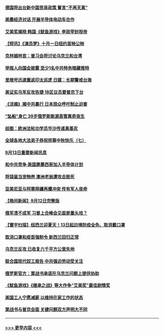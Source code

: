 #### [德国将出台新中国贸易政策 誓言“不再天真”](../pages/prog202/a103527182.md?t=09140550) 
#### [美墨经济对话 开展半导体电动车合作](../pages/prog202/a103527216.md?t=09140550) 
#### [艾美奖揭晓 韩国《鱿鱼游戏》李政宰封视帝](../pages/prog202/a103527233.md?t=09140550) 
#### [【短讯】《演员梦》十月一日纽约首映公映](../pages/prog202/a103527213.md?t=09140550) 
#### [克林姆林宫：普习会将讨论乌克兰和台湾](../pages/prog202/a103527090.md?t=09140550) 
#### [举报人向国会披露 至少1名中共特务暗藏推特](../pages/prog202/a103526867.md?t=09140550) 
#### [里根号迅速重返印太巡逻 日媒：长期警戒台海](../pages/prog202/a103526856.md?t=09140550) 
#### [美证实乌军反攻告捷 18区议员要普京下台](../pages/prog202/a103526848.md?t=09140550) 
#### [《活摘》揭中共暴行 日本观众呼吁制止迫害](../pages/prog202/a103526681.md?t=09140550) 
#### [“坠船”身亡 39岁俄罗斯能源高管离奇丧生](../pages/prog202/a103526749.md?t=09140550) 
#### [组图：欧洲法轮功学员华沙传递真善忍](../pages/prog202/a103526698.md?t=09140550) 
#### [全球各地大法弟子恭祝师尊中秋快乐（七）](../pages/prog202/a103526673.md?t=09140550) 
#### [9月13日重要新闻讯息](../pages/prog202/a103526671.md?t=09140550) 
#### [和中共竞争 美国邀墨西哥加入半导体计划](../pages/prog202/a103526647.md?t=09140550) 
#### [将袋鼠当宠物养 澳洲老翁遭攻击致死](../pages/prog202/a103526638.md?t=09140550) 
#### [亚美尼亚与阿塞拜疆再爆冲突 传有军人丧命](../pages/prog202/a103526565.md?t=09140550) 
#### [【晚间新闻】9月12日完整版](../pages/prog202/a103526471.md?t=09140550) 
#### [俄军溃不成军 习普上合峰会见面是重头戏？](../pages/prog202/a103526538.md?t=09140550) 
#### [【寰宇扫描】纽西兰迎夏天！13日起边境防疫全免、取消戴口罩](../pages/prog202/a103526495.md?t=09140550) 
#### [取消口罩和疫苗强制令 新西兰回归正常](../pages/prog202/a103526347.md?t=09140550) 
#### [乌克兰反攻 已收复六千平方公里失地](../pages/prog202/a103526349.md?t=09140550) 
#### [联合国现代奴工报告 中共强迫劳动受关注](../pages/prog202/a103526353.md?t=09140550) 
#### [俄罗斯官方：栗战书承诺在乌克兰问题上提供协助](../pages/prog202/a103526277.md?t=09140550) 
#### [《鱿鱼游戏》《继承之战》等大作争“艾美奖”最佳剧情奖](../pages/prog202/a103526246.md?t=09140550) 
#### [美国工人宁愿减薪 以维持在家工作的状态](../pages/prog202/a103526237.md?t=09140550) 
#### [栗战书与普京会面 关键问题双方声明大不同](../pages/prog202/a103526236.md?t=09140550) 

----
#### [ >>> 更早内容 <<< ](../indexes/prog202-earlier.md)
